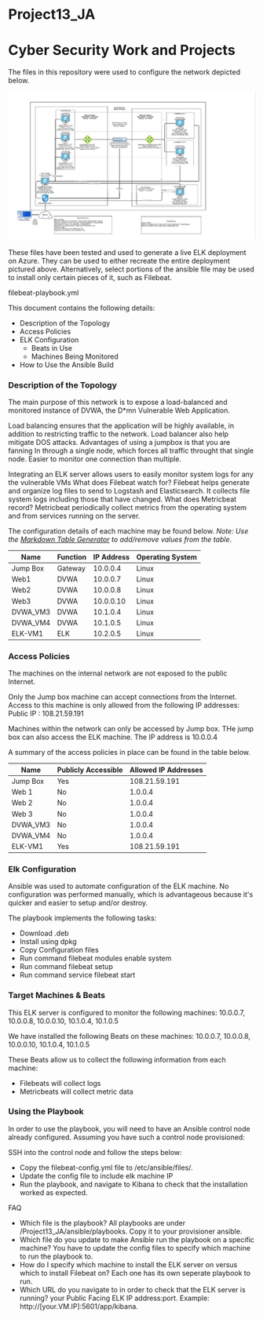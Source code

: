 # Project13_JA
# Cyber Security Work and Projects
The files in this repository were used to configure the network depicted below.

![Project diagram](/diagrams/Project_Diagram.JPG)

These files have been tested and used to generate a live ELK deployment on Azure. They can be used to either recreate the entire deployment pictured above. Alternatively, select portions of the ansible file may be used to install only certain pieces of it, such as Filebeat.

  filebeat-playbook.yml

This document contains the following details:
- Description of the Topology
- Access Policies
- ELK Configuration
  - Beats in Use
  - Machines Being Monitored
- How to Use the Ansible Build


### Description of the Topology

The main purpose of this network is to expose a load-balanced and monitored instance of DVWA, the D*mn Vulnerable Web Application.

Load balancing ensures that the application will be highly available, in addition to restricting traffic to the network.
Load balancer also help mitigate DOS attacks.  Advantages of using a jumpbox is that you are fanning In through a single node, which forces all traffic
throught that single node. Easier to monitor one connection than multiple.

Integrating an ELK server allows users to easily monitor system logs for any  the vulnerable VMs 
 What does Filebeat watch for? Filebeat  helps generate and organize log files to send to Logstash and Elasticsearch. It collects file system logs  including
those that have changed. 
 What does Metricbeat record? Metricbeat periodically collect metrics from the operating system and from services running on the server.

The configuration details of each machine may be found below.
_Note: Use the [Markdown Table Generator](http://www.tablesgenerator.com/markdown_tables) to add/remove values from the table_.

| Name     | Function | IP Address | Operating System |
|----------|----------|------------|------------------|
| Jump Box | Gateway  | 10.0.0.4   | Linux            |
| Web1     | DVWA     | 10.0.0.7   | Linux            |
| Web2     | DVWA     | 10.0.0.8   | Linux            |
| Web3     | DVWA     | 10.0.0.10  | Linux            |
| DVWA_VM3 | DVWA     | 10.1.0.4   | Linux            |
| DVWA_VM4 | DVWA     | 10.1.0.5   | Linux            |
| ELK-VM1  | ELK      | 10.2.0.5   | Linux            |

### Access Policies

The machines on the internal network are not exposed to the public Internet.

Only the Jump box machine can accept connections from the Internet. Access to this machine is only allowed from the following IP addresses:
 Public IP : 108.21.59.191 

Machines within the network can only be accessed by Jump box.
 THe jump box can also access the ELK machine. The IP address is 10.0.0.4

A summary of the access policies in place can be found in the table below.

| Name     | Publicly Accessible | Allowed IP Addresses |
|----------|---------------------|----------------------|
| Jump Box |  Yes                | 108.21.59.191        |
| Web 1    |  No                 | 1.0.0.4              |
| Web 2    |  No                 | 1.0.0.4              |
| Web 3    |  No                 | 1.0.0.4              |
| DVWA_VM3 |  No                 | 1.0.0.4              |
| DVWA_VM4 |  No                 | 1.0.0.4              |
| ELK-VM1  |  Yes                | 108.21.59.191        |

### Elk Configuration

Ansible was used to automate configuration of the ELK machine. No configuration was performed manually, which is advantageous because it's quicker and easier to setup and/or destroy. 


The playbook implements the following tasks:
- Download .deb
- Install using dpkg 
- Copy Configuration files
- Run command filebeat modules enable system
- Run command filebeat setup
- Run command service filebeat start 



### Target Machines & Beats
This ELK server is configured to monitor the following machines:
10.0.0.7, 10.0.0.8, 10.0.0.10, 10.1.0.4, 10.1.0.5

We have installed the following Beats on these machines:
10.0.0.7, 10.0.0.8, 10.0.0.10, 10.1.0.4, 10.1.0.5

These Beats allow us to collect the following information from each machine:
- Filebeats will collect logs
- Metricbeats will collect metric data

### Using the Playbook
In order to use the playbook, you will need to have an Ansible control node already configured. Assuming you have such a control node provisioned:

SSH into the control node and follow the steps below:
- Copy the filebeat-config.yml file to /etc/ansible/files/.
- Update the config file to include elk machine IP 
- Run the playbook, and navigate to Kibana to check that the installation worked as expected.

FAQ
- Which file is the playbook? All playbooks are under /Project13_JA/ansible/playbooks. Copy it to your provisioner ansible.
- Which file do you update to make Ansible run the playbook on a specific machine? You have to update the config files to specify which machine to run the playbook to.
-    How do I specify which machine to install the ELK server on versus which to install Filebeat on? Each one has its own seperate playbook to run.
- Which URL do you navigate to in order to check that the ELK server is running? your Public Facing ELK IP address:port. Example:  http://[your.VM.IP]:5601/app/kibana. 
